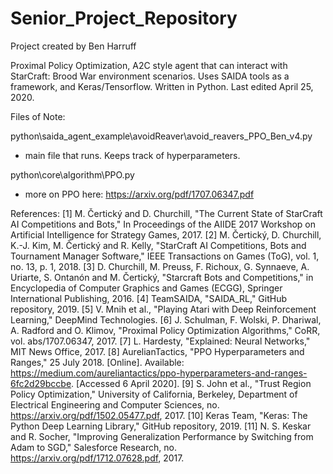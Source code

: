 # Senior_Project_Repository
Project created by Ben Harruff

Proximal Policy Optimization, A2C style agent that can interact with StarCraft: Brood War environment scenarios. 
Uses SAIDA tools as a framework, and Keras/Tensorflow. 
Written in Python. 
Last edited April 25, 2020. 
 
Files of Note:
 
python\saida_agent_example\avoidReaver\avoid_reavers_PPO_Ben_v4.py
- main file that runs. Keeps track of hyperparameters.
 
python\core\algorithm\PPO.py
- more on PPO here: https://arxiv.org/pdf/1707.06347.pdf

References:
[1] 	M. Čertický and D. Churchill, "The Current State of StarCraft AI Competitions and Bots," In Proceedings of the AIIDE 2017 Workshop on Artificial Intelligence for Strategy Games, 2017. 
[2] 	M. Čertický, D. Churchill, K.-J. Kim, M. Čertický and R. Kelly, "StarCraft AI Competitions, Bots and Tournament Manager Software," IEEE Transactions on Games (ToG), vol. 1, no. 13, p. 1, 2018. 
[3] 	D. Churchill, M. Preuss, F. Richoux, G. Synnaeve, A. Uriarte, S. Ontanón and M. Čertický, "Starcraft Bots and Competitions," in Encyclopedia of Computer Graphics and Games (ECGG), Springer International Publishing, 2016. 
[4] 	TeamSAIDA, "SAIDA_RL," GitHub repository, 2019. 
[5] 	V. Mnih et al., "Playing Atari with Deep Reinforcement Learning," DeepMind Technologies. 
[6] 	J. Schulman, F. Wolski, P. Dhariwal, A. Radford and O. Klimov, "Proximal Policy Optimization Algorithms," CoRR, vol. abs/1707.06347, 2017. 
[7] 	L. Hardesty, "Explained: Neural Networks," MIT News Office, 2017. 
[8] 	AurelianTactics, "PPO Hyperparameters and Ranges," 25 July 2018. [Online]. Available: https://medium.com/aureliantactics/ppo-hyperparameters-and-ranges-6fc2d29bccbe. [Accessed 6 April 2020].
[9] 	S. John et al., "Trust Region Policy Optimization," University of California, Berkeley, Department of Electrical Engineering and Computer Sciences, no. https://arxiv.org/pdf/1502.05477.pdf, 2017. 
[10] 	Keras Team, "Keras: The Python Deep Learning Library," GitHub repository, 2019. 
[11] 	N. S. Keskar and R. Socher, "Improving Generalization Performance by Switching from Adam to SGD," Salesforce Research, no. https://arxiv.org/pdf/1712.07628.pdf, 2017. 

